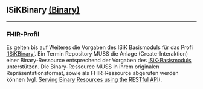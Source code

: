 ## ISiKBinary [(Binary)](http://hl7.org/fhir/binary.html)

---

### FHIR-Profil

Es gelten bis auf Weiteres die Vorgaben des ISiK Basismoduls für das Profi ['ISiKBinary']().
Ein Termin Repository MUSS die Anlage (Create-Interaktion) einer Binary-Ressource entsprechend der Vorgaben des [ISiK-Basismoduls](https://simplifier.net/guide/implementierungsleitfadenisik-basismodul/I-UebergreifendeFestlegungen-UebergreifendeFestlegungen-Rest) unterstützen.
Die Binary-Ressource MUSS in ihrem originalen Repräsentationsformat, sowie als FHIR-Ressource abgerufen werden können (vgl. [Serving Binary Resources using the RESTful API](https://www.hl7.org/fhir/binary.html#rest)).